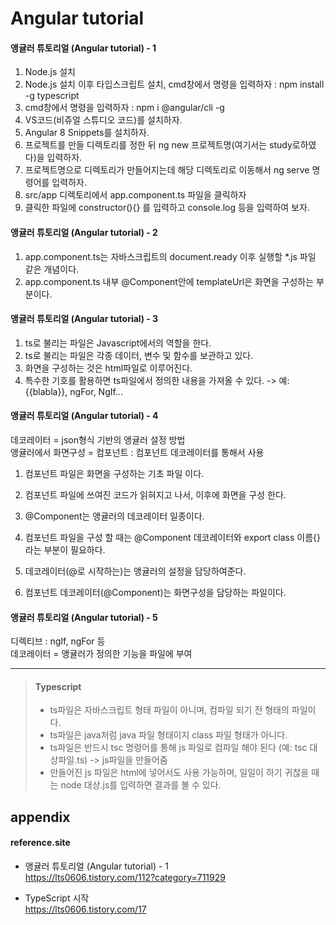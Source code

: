 # Angular tutorial

#### 앵귤러 튜토리얼 (Angular tutorial) - 1
1. Node.js 설치  
2. Node.js 설치 이후 타입스크립트 설치, cmd창에서 명령을 입력하자 : npm install -g typescript  
3. cmd창에서 명령을 입력하자 : npm i @angular/cli -g  
4. VS코드(비쥬얼 스튜디오 코드)를 설치하자.  
5. Angular 8 Snippets를 설치하자.  
6. 프로젝트를 만들 디렉토리를 정한 뒤 ng new 프로젝트명(여기서는 study로하였다)을 입력하자.  
7. 프로젝트명으로 디렉토리가 만들어지는데 해당 디렉토리로 이동해서 ng serve 명령어를 입력하자.  
8. src/app 디렉토리에서 app.component.ts 파일을 클릭하자  
9. 클릭한 파일에 constructor(){} 를 입력하고 console.log 등을 입력하여 보자.  

#### 앵귤러 튜토리얼 (Angular tutorial) - 2

1. app.component.ts는 자바스크립트의 document.ready 이후 실행할 *.js 파일 같은 개념이다.  
2. app.component.ts 내부 @Component안에 templateUrl은 화면을 구성하는 부분이다.  

#### 앵귤러 튜토리얼 (Angular tutorial) - 3
1. ts로 불리는 파일은 Javascript에서의 <script></script> 역할을 한다.  
2. ts로 불리는 파일은 각종 데이터, 변수 및 함수를 보관하고 있다.  
3. 화면을 구성하는 것은 html파일로 이루어진다.  
4. 특수한 기호를 활용하면 ts파일에서 정의한 내용을 가져올 수 있다.  -> 예: {{blabla}}, ngFor, NgIf...  

#### 앵귤러 튜토리얼 (Angular tutorial) - 4
데코레이터 = json형식 기반의 앵귤러 설정 방법  
앵귤러에서 화면구성 = 컴포넌트 : 컴포넌트 데코레이터를 통해서 사용  

1. 컴포넌트 파일은 화면을 구성하는 기초 파일 이다.  
2. 컴포넌트 파일에 쓰여진 코드가 읽혀지고 나서, 이후에 화면을 구성 한다.  
3. @Component는 앵귤러의 데코레이터 일종이다.  
4. 컴포넌트 파일을 구성 할 때는 @Component 데코레이터와 export class 이름{} 라는 부분이 필요하다.  

1. 데코레이터(@로 시작하는)는 앵귤러의 설정을 담당하여준다.  
2. 컴포넌트 데코레이터(@Component)는 화면구성을 담당하는 파일이다.  

#### 앵귤러 튜토리얼 (Angular tutorial) - 5

디렉티브 : ngIf, ngFor 등  
데코레이터 = 앵귤러가 정의한 기능을 파일에 부여



 







---

>#### Typescript  
>- ts파일은 자바스크립트 형태 파일이 아니며, 컴파일 되기 전 형태의 파일이다.  
>- ts파일은 java처럼 java 파일 형태이지 class 파일 형태가 아니다.  
>- ts파일은 반드시 tsc 명령어를 통해 js 파일로 컴파일 해야 된다 (예: tsc 대상파일.ts) -> js파일을 만들어줌  
>- 만들어진 js 파일은 html에 넣어서도 사용 가능하며, 일일이 하기 귀찮을 때는 node 대상.js를 입력하면 결과를 볼 수 있다.  

## appendix

#### reference.site

+ 앵귤러 튜토리얼 (Angular tutorial) - 1  
https://lts0606.tistory.com/112?category=711929  

+ TypeScript 시작  
https://lts0606.tistory.com/17  
